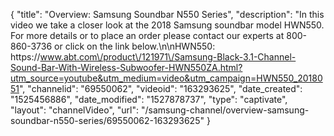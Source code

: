 {
    "title": "Overview: Samsung Soundbar N550 Series",
    "description": "In this video we take a closer look at the 2018 Samsung soundbar model HWN550.  For more details or to place an order please contact our experts at 800-860-3736 or click on the link below.\n\nHWN550: https:\/\/www.abt.com\/product\/121971\/Samsung-Black-3.1-Channel-Sound-Bar-With-Wireless-Subwoofer-HWN550ZA.html?utm_source=youtube&utm_medium=video&utm_campaign=HWN550_2018051",
    "channelid": "69550062",
    "videoid": "163293625",
    "date_created": "1525456886",
    "date_modified": "1527878737",
    "type": "captivate",
    "layout": "channelVideo",
    "url": "\/samsung-channel\/overview-samsung-soundbar-n550-series\/69550062-163293625"
}